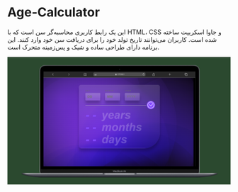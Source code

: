 # Age-Calculator
این یک رابط کاربری محاسبه‌گر سن است که با HTML، CSS و جاوا اسکریپت ساخته شده است. کاربران می‌توانند تاریخ تولد خود را برای دریافت سن خود وارد کنند. این برنامه دارای طراحی ساده و شیک و پس‌زمینه متحرک است.


<img src="Age Calculator.png">
